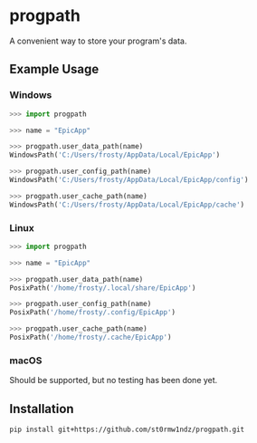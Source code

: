 # progpath

A convenient way to store your program's data.

## Example Usage

### Windows

```python
>>> import progpath

>>> name = "EpicApp"

>>> progpath.user_data_path(name)
WindowsPath('C:/Users/frosty/AppData/Local/EpicApp')

>>> progpath.user_config_path(name)
WindowsPath('C:/Users/frosty/AppData/Local/EpicApp/config')

>>> progpath.user_cache_path(name)
WindowsPath('C:/Users/frosty/AppData/Local/EpicApp/cache')
```

### Linux

```python
>>> import progpath

>>> name = "EpicApp"

>>> progpath.user_data_path(name)
PosixPath('/home/frosty/.local/share/EpicApp')

>>> progpath.user_config_path(name)
PosixPath('/home/frosty/.config/EpicApp')

>>> progpath.user_cache_path(name)
PosixPath('/home/frosty/.cache/EpicApp')
```

### macOS

Should be supported, but no testing has been done yet.

## Installation

```
pip install git+https://github.com/st0rmw1ndz/progpath.git
```